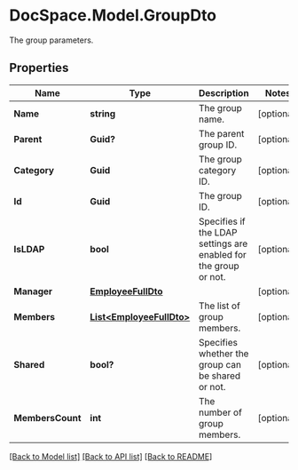 # DocSpace.Model.GroupDto
The group parameters.

## Properties

Name | Type | Description | Notes
------------ | ------------- | ------------- | -------------
**Name** | **string** | The group name. | [optional] 
**Parent** | **Guid?** | The parent group ID. | [optional] 
**Category** | **Guid** | The group category ID. | [optional] 
**Id** | **Guid** | The group ID. | [optional] 
**IsLDAP** | **bool** | Specifies if the LDAP settings are enabled for the group or not. | [optional] 
**Manager** | [**EmployeeFullDto**](.md) |  | [optional] 
**Members** | [**List&lt;EmployeeFullDto&gt;**](.md) | The list of group members. | [optional] 
**Shared** | **bool?** | Specifies whether the group can be shared or not. | [optional] 
**MembersCount** | **int** | The number of group members. | [optional] 

[[Back to Model list]](../README.md#documentation-for-models) [[Back to API list]](../README.md#documentation-for-api-endpoints) [[Back to README]](../README.md)

